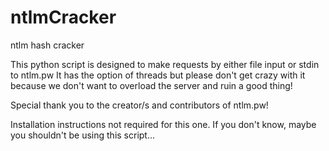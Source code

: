 # ntlmCracker
ntlm hash cracker

This python script is designed to make requests by either file input or stdin to ntlm.pw
It has the option of threads but please don't get crazy with it because we don't want to overload the server and ruin a good thing!

Special thank you to the creator/s and contributors of ntlm.pw! 

Installation instructions not required for this one. If you don't know, maybe you shouldn't be using this script...
